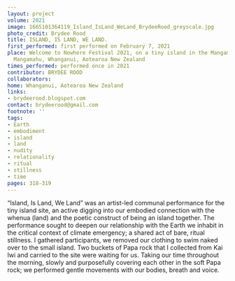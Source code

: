 ```yaml
---
layout: project
volume: 2021
image: 1665101364119_Island_IsLand_WeLand_BrydeeRood_greyscale.jpg
photo_credit: Brydee Rood
title: ISLAND, IS LAND, WE LAND.
first_performed: first performed on February 7, 2021
place: Welcome to Nowhere Festival 2021, on a tiny island in the Mangamahu Stream,
  Mangamahu, Whanganui, Aotearoa New Zealand
times_performed: performed once in 2021
contributor: BRYDEE ROOD
collaborators:
home: Whanganui, Aotearoa New Zealand
links:
- brydeerood.blogspot.com
contact: brydeerood@gmail.com
footnote: ''
tags:
- Earth
- embodiment
- island
- land
- nudity
- relationality
- ritual
- stillness
- time
pages: 318-319
---
```


“Island, Is Land, We Land” was an artist-led communal performance for the tiny island site, an active digging into our embodied connection with the whenua (land) and the poetic construct of being an island together. The performance sought to deepen our relationship with the Earth we inhabit in the critical context of climate emergency; a shared act of bare, ritual stillness. I gathered participants, we removed our clothing to swim naked over to the small island. Two buckets of Papa rock that I collected from Kai Iwi and carried to the site were waiting for us. Taking our time throughout the morning, slowly and purposefully covering each other in the soft Papa rock; we performed gentle movements with our bodies, breath and voice. 